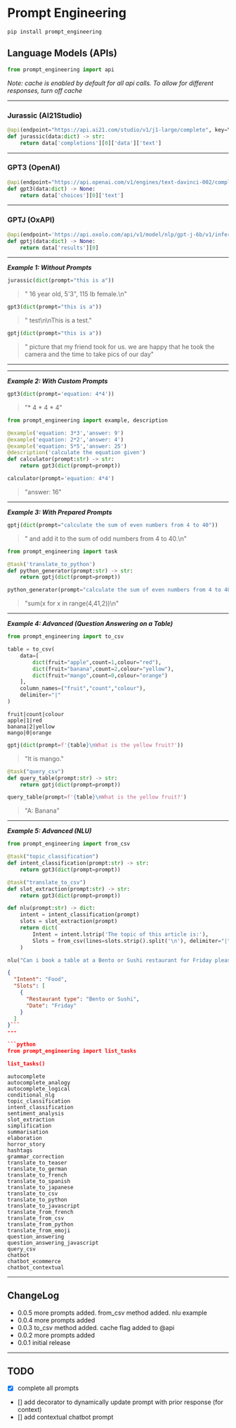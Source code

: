 # Prompt Engineering

```
pip install prompt_engineering
```
## Language Models (APIs)

```python
from prompt_engineering import api
```

*Note: cache is enabled by default for all api calls. To allow for different responses, turn off cache*

---
### Jurassic (AI21Studio)
```python
@api(endpoint="https://api.ai21.com/studio/v1/j1-large/complete", key=YOUR_AI21_KEY, hyperparameters=dict(temperature=.6), cache=False)
def jurassic(data:dict) -> str:
    return data['completions'][0]['data']['text']
```

---

### GPT3 (OpenAI)
```python
@api(endpoint="https://api.openai.com/v1/engines/text-davinci-002/completions", key=YOUR_OPENAI_KEY, hyperparameters=dict(temperature=.6),cache=False)
def gpt3(data:dict) -> None:
    return data['choices'][0]['text']

```
---

### GPTJ (OxAPI)

```python
@api(endpoint='https://api.oxolo.com/api/v1/model/nlp/gpt-j-6b/v1/inference', key=YOUR_OXAPI_KEY, hyperparameters=dict(temperature=.6, eos_words =["\n", "###"]),cache=False)
def gptj(data:dict) -> None:
    return data['results'][0]
```

---

***Example 1: Without Prompts***

```python
jurassic(dict(prompt="this is a"))
```
> " 16 year old, 5'3\", 115 lb female.\n"

```python
gpt3(dict(prompt="this is a"))
```
> " test\n\nThis is a test."

```python
gptj(dict(prompt="this is a"))
```

> " picture that my friend took for us. we are happy that he took the camera and the time to take pics of our day"
---

---
***Example 2: With Custom Prompts***

```python
gpt3(dict(prompt='equation: 4*4'))
```
>  "* 4 * 4 * 4"


```python
from prompt_engineering import example, description

@example('equation: 3*3','answer: 9')
@example('equation: 2*2','answer: 4')
@example('equation: 5*5','answer: 25')
@description('calculate the equation given')
def calculator(prompt:str) -> str:
    return gpt3(dict(prompt=prompt))
```

```python
calculator(prompt='equation: 4*4')
```
> "answer: 16"

---
***Example 3: With Prepared Prompts***

```python
gptj(dict(prompt="calculate the sum of even numbers from 4 to 40"))
```
>  " and add it to the sum of odd numbers from 4 to 40.\n"


```python
from prompt_engineering import task

@task('translate_to_python')
def python_generator(prompt:str) -> str:
    return gptj(dict(prompt=prompt))

```

```python
python_generator(prompt="calculate the sum of even numbers from 4 to 40")
```
> "sum(x for x in range(4,41,2))\n"

---
***Example 4: Advanced (Question Answering on a Table)***
```python
from prompt_engineering import to_csv

table = to_csv(
    data=[
        dict(fruit="apple",count=1,colour="red"),
        dict(fruit="banana",count=2,colour="yellow"),
        dict(fruit="mango",count=0,colour="orange")
    ],
    column_names=("fruit","count","colour"),
    delimiter="|"
)
```
```
fruit|count|colour
apple|1|red
banana|2|yellow
mango|0|orange
```


```python
gptj(dict(prompt=f'{table}\nWhat is the yellow fruit?'))
```
> "It is mango."

```python
@task("query_csv")
def query_table(prompt:str) -> str:    
    return gptj(dict(prompt=prompt))
```

```python
query_table(prompt=f'{table}\nWhat is the yellow fruit?')
```
> "A: Banana"

---
***Example 5: Advanced (NLU)***

```python
from prompt_engineering import from_csv

@task("topic_classification")
def intent_classification(prompt:str) -> str:
    return gpt3(dict(prompt=prompt))

@task("translate_to_csv")
def slot_extraction(prompt:str) -> str:    
    return gpt3(dict(prompt=prompt))

def nlu(prompt:str) -> dict:
    intent = intent_classification(prompt)
    slots = slot_extraction(prompt)
    return dict(
        Intent = intent.lstrip('The topic of this article is:'),
        Slots = from_csv(lines=slots.strip().split('\n'), delimiter="|")
    )
```

```python
nlu("Can i book a table at a Bento or Sushi restaurant for Friday please")
```

```json
{
  "Intent": "Food",
  "Slots": [
    {
      "Restaurant type": "Bento or Sushi",
      "Date": "Friday"
    }
  ]
}```
---

```python
from prompt_engineering import list_tasks

list_tasks()
```
```
autocomplete
autocomplete_analogy
autocomplete_logical
conditional_nlg
topic_classification
intent_classification
sentiment_analysis
slot_extraction
simplification
summarisation
elaboration
horror_story
hashtags
grammar_correction
translate_to_teaser
translate_to_german
translate_to_french
translate_to_spanish
translate_to_japanese
translate_to_csv
translate_to_python
translate_to_javascript
translate_from_french
translate_from_csv
translate_from_python
translate_from_emoji
question_answering
question_answering_javascript
query_csv
chatbot
chatbot_ecommerce
chatbot_contextual
```
---

## ChangeLog
- 0.0.5 more prompts added. from_csv method added. nlu example
- 0.0.4 more prompts added
- 0.0.3 to_csv method added. cache flag added to @api
- 0.0.2 more prompts added
- 0.0.1 initial release

---
## TODO
- [x] complete all prompts
- [] add decorator to dynamically update prompt with prior response (for context)
- [] add contextual chatbot prompt